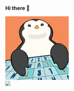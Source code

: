 ### Hi there 👋

<a href="https://github.com/jaeyumn">
  <img src="./static/giphy.gif" width="200"/>
</a>

<div>
  <img src="http://mazassumnida.wtf/api/v2/generate_badge?boj=wkdrngodsla"/>
</div>

<!--
### 📣 GitHub stats
---
-->

<!--
![GitHub Streak](https://github-readme-streak-stats.herokuapp.com?user=jaeyumn)
-->
<!--
[![Kim Jaeyun's GitHub stats](https://github-readme-stats.vercel.app/api?username=jaeyumn&theme=dracula)]()
-->
<!--
[![Top Langs](https://github-readme-stats.vercel.app/api/top-langs/?username=jaeyumn&layout=compact)](https://github.com/jaeyumn/github-readme-stats)
-->
